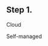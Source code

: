 

##  Step 1. 

<Tabs groupId="deployMethod">
<TabItem value="serverless" label="ClickHouse Cloud" default>

Cloud

</TabItem>
<TabItem value="selfmanaged" label="Self-managed">

Self-managed


</TabItem>
</Tabs>

